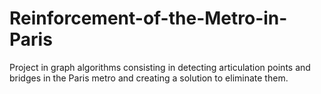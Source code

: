 # Reinforcement-of-the-Metro-in-Paris
Project in graph algorithms consisting in detecting articulation points and bridges in the Paris metro and creating a solution to eliminate them.
